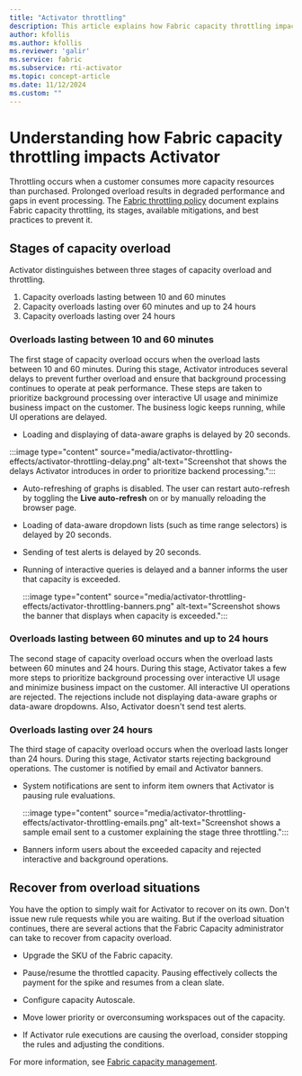 ```yaml
---
title: "Activator throttling"
description: This article explains how Fabric capacity throttling impacts Activator background operations and shows up in the UI.
author: kfollis
ms.author: kfollis
ms.reviewer: 'galir'
ms.service: fabric
ms.subservice: rti-activator
ms.topic: concept-article
ms.date: 11/12/2024
ms.custom: ""
---
```


# Understanding how Fabric capacity throttling impacts Activator

Throttling occurs when a customer consumes more capacity resources than purchased. Prolonged overload results in degraded performance and gaps in event processing. The [Fabric throttling policy](/fabric/enterprise/throttling) document explains Fabric capacity throttling, its stages, available mitigations, and best practices to prevent it.

## Stages of capacity overload

Activator distinguishes between three stages of capacity overload and throttling.
1.	Capacity overloads lasting between 10 and 60 minutes
2.  Capacity overloads lasting over 60 minutes and up to 24 hours  
3.	Capacity overloads lasting over 24 hours 

### Overloads lasting between 10 and 60 minutes

The first stage of capacity overload occurs when the overload lasts between 10 and 60 minutes. During this stage, Activator introduces several delays to prevent further overload and ensure that background processing continues to operate at peak performance. These steps are taken to prioritize background processing over interactive UI usage and minimize business impact on the customer. The business logic keeps running, while UI operations are delayed.

- Loading and displaying of data-aware graphs is delayed by 20 seconds.

:::image type="content" source="media/activator-throttling-effects/activator-throttling-delay.png" alt-text="Screenshot that shows the delays Activator introduces in order to prioritize backend processing.":::
  
- Auto-refreshing of graphs is disabled. The user can restart auto-refresh by toggling the **Live auto-refresh** on or by manually reloading the browser page.

- Loading of data-aware dropdown lists (such as time range selectors) is delayed by 20 seconds.

- Sending of test alerts is delayed by 20 seconds.

- Running of interactive queries is delayed and a banner informs the user that capacity is exceeded.
  
  :::image type="content" source="media/activator-throttling-effects/activator-throttling-banners.png" alt-text="Screenshot shows the banner that displays when capacity is exceeded.":::
  
### Overloads lasting between 60 minutes and up to 24 hours

The second stage of capacity overload occurs when the overload lasts between 60 minutes and 24 hours. During this stage, Activator takes a few more steps to prioritize background processing over interactive UI usage and minimize business impact on the customer. All interactive UI operations are rejected. The rejections include not displaying data-aware graphs or data-aware dropdowns. Also, Activator doesn't send test alerts.


### Overloads lasting over 24 hours

The third stage of capacity overload occurs when the overload lasts longer than 24 hours. During this stage, Activator starts rejecting background operations. The customer is notified by email and Activator banners. 

- System notifications are sent to inform item owners that Activator is pausing rule evaluations.

  :::image type="content" source="media/activator-throttling-effects/activator-throttling-emails.png" alt-text="Screenshot shows a sample email sent to a customer explaining the stage three throttling.":::
  
- Banners inform users about the exceeded capacity and rejected interactive and background operations.


## Recover from overload situations

You have the option to simply wait for Activator to recover on its own. Don't issue new rule requests while you are waiting. But if the overload situation continues, there are several actions that the Fabric Capacity administrator can take to recover from capacity overload. 

- Upgrade the SKU of the Fabric capacity.

- Pause/resume the throttled capacity. Pausing effectively collects the payment for the spike and resumes from a clean slate.

- Configure capacity Autoscale.

- Move lower priority or overconsuming workspaces out of the capacity.

- If Activator rule executions are causing the overload, consider stopping the rules and adjusting the conditions.

For more information, see [Fabric capacity management](/fabric/enterprise/throttling).
